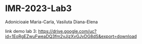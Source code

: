 # IMR-2023-Lab3
Adonicioaie Maria-Carla, Vasiluta Diana-Elena

link demo lab 3: https://drive.google.com/uc?id=1EoRgEZwuFweaDQ3fm2vJjzXvGJvDG8dS&export=download
